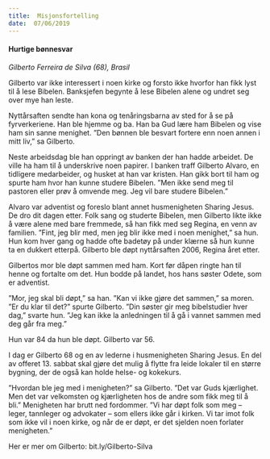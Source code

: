 ```yaml
---
title:  Misjonsfortelling
date:  07/06/2019
---
```


#### Hurtige bønnesvar

_Gilberto Ferreira de Silva (68), Brasil_

Gilberto var ikke interessert i noen kirke og forsto ikke hvorfor han fikk lyst til å lese Bibelen. Banksjefen begynte å lese Bibelen alene og undret seg over mye han leste.

Nyttårsaften sendte han kona og tenåringsbarna av sted for å se på fyrverkeriene. Han ble hjemme og ba. Han ba Gud lære ham Bibelen og vise ham sin sanne menighet. ”Den bønnen ble besvart fortere enn noen annen i mitt liv,” sa Gilberto.

Neste arbeidsdag ble han oppringt av banken der han hadde arbeidet. De ville ha ham til å underskrive noen papirer. I banken traff Gilberto Alvaro, en tidligere medarbeider, og husket at han var kristen. Han gikk bort til ham og spurte ham hvor han kunne studere Bibelen. ”Men ikke send meg til pastoren eller prøv å omvende meg. Jeg vil bare studere Bibelen.”

Alvaro var adventist og foreslo blant annet husmenigheten Sharing Jesus. De dro dit dagen etter. Folk sang og studerte Bibelen, men Gilberto likte ikke å være alene med bare fremmede, så han fikk med seg Regina, en venn av familien. ”Fint, jeg blir med, men jeg blir ikke med i noen menighet,” sa hun. Hun kom hver gang og hadde ofte badetøy på under klærne så hun kunne ta en dukkert etterpå. Gilberto ble døpt nyttårsaften 2006, Regina året etter.

Gilbertos mor ble døpt sammen med ham. Kort før dåpen ringte han til henne og fortalte om det. Hun bodde på landet, hos hans søster Odete, som er adventist.

”Mor, jeg skal bli døpt,” sa han. ”Kan vi ikke gjøre det sammen,” sa moren. ”Er du klar til det?” spurte Gilberto. ”Din søster gir meg bibelstudier hver dag,” svarte hun. ”Jeg kan ikke la anledningen til å gå i vannet sammen med deg går fra meg.”

Hun var 84 da hun ble døpt. Gilberto var 56.

I dag er Gilberto 68 og en av lederne i husmenigheten Sharing Jesus. En del av offeret 13. sabbat skal gjøre det mulig å flytte fra leide lokaler til en større bygning, der de også kan holde helse- og kokekurs.

”Hvordan ble jeg med i menigheten?” sa Gilberto. ”Det var Guds kjærlighet. Men det var velkomsten og kjærligheten hos de andre som fikk meg til å bli.” Menigheten har brutt ned fordommer. ”Vi har døpt folk som meg – leger, tannleger og advokater – som ellers ikke går i kirken. Vi tar imot folk som ikke vil i noen kirke, og når de er døpt, er det sjelden noen forlater menigheten.”

Her er mer om Gilberto: bit.ly/Gilberto-Silva